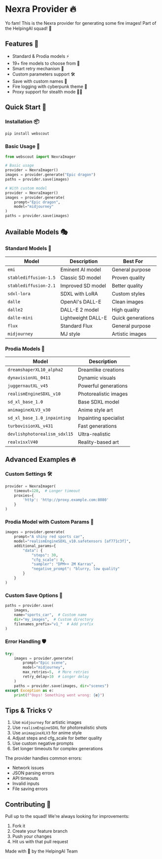 # Nexra Provider 🔥

Yo fam! This is the Nexra provider for generating some fire images! Part of the HelpingAI squad! 👑

## Features 💪

- Standard & Prodia models ⚡
- 19+ fire models to choose from 🎨
- Smart retry mechanism 🔄
- Custom parameters support 🛠️
- Save with custom names 💾
- Fire logging with cyberpunk theme 🌟
- Proxy support for stealth mode 🕵️‍♂️

## Quick Start 🚀

### Installation 📦

```bash
pip install webscout
```

### Basic Usage 💫

```python
from webscout import NexraImager

# Basic usage
provider = NexraImager()
images = provider.generate("Epic dragon")
paths = provider.save(images)

# With custom model
provider = NexraImager()
images = provider.generate(
    prompt="Epic dragon",
    model="midjourney"
)
paths = provider.save(images)
```

## Available Models 🎭

### Standard Models 🌟

| Model | Description | Best For |
|-------|-------------|----------|
| `emi` | Eminent AI model | General purpose |
| `stablediffusion-1.5` | Classic SD model | Proven quality |
| `stablediffusion-2.1` | Improved SD model | Better quality |
| `sdxl-lora` | SDXL with LoRA | Custom styles |
| `dalle` | OpenAI's DALL-E | Clean images |
| `dalle2` | DALL-E 2 model | High quality |
| `dalle-mini` | Lightweight DALL-E | Quick generations |
| `flux` | Standard Flux | General purpose |
| `midjourney` | MJ style | Artistic images |

### Prodia Models 🚀

| Model | Description |
|-------|-------------|
| `dreamshaperXL10_alpha2` | Dreamlike creations |
| `dynavisionXL_0411` | Dynamic visuals |
| `juggernautXL_v45` | Powerful generations |
| `realismEngineSDXL_v10` | Photorealistic images |
| `sd_xl_base_1.0` | Base SDXL model |
| `animagineXLV3_v30` | Anime style art |
| `sd_xl_base_1.0_inpainting` | Inpainting specialist |
| `turbovisionXL_v431` | Fast generations |
| `devlishphotorealism_sdxl15` | Ultra-realistic |
| `realvisxlV40` | Reality-based art |

## Advanced Examples 🔥

### Custom Settings 🛠️

```python
provider = NexraImager(
    timeout=120,  # Longer timeout
    proxies={
        'http': 'http://proxy.example.com:8080'
    }
)
```

### Prodia Model with Custom Params 📸

```python
images = provider.generate(
    prompt="A shiny red sports car",
    model="realismEngineSDXL_v10.safetensors [af771c3f]",
    additional_params={
        "data": {
            "steps": 30,
            "cfg_scale": 8,
            "sampler": "DPM++ 2M Karras",
            "negative_prompt": "blurry, low quality"
        }
    }
)
```

### Custom Save Options 💾

```python
paths = provider.save(
    images,
    name="sports_car",  # Custom name
    dir="my_images",  # Custom directory
    filenames_prefix="v1_"  # Add prefix
)
```

### Error Handling 🛡️

```python
try:
    images = provider.generate(
        prompt="Epic scene",
        model="midjourney",
        max_retries=5,  # More retries
        retry_delay=10  # Longer delay
    )
    paths = provider.save(images, dir="scenes")
except Exception as e:
    print(f"Oops! Something went wrong: {e}")
```

## Tips & Tricks 💡

1. Use `midjourney` for artistic images
2. Use `realismEngineSDXL` for photorealistic shots
3. Use `animagineXLV3` for anime style
4. Adjust steps and cfg_scale for better quality
5. Use custom negative prompts
6. Set longer timeouts for complex generations

The provider handles common errors:

- Network issues
- JSON parsing errors
- API timeouts
- Invalid inputs
- File saving errors

## Contributing 🤝

Pull up to the squad! We're always looking for improvements:

1. Fork it
2. Create your feature branch
3. Push your changes
4. Hit us with that pull request

Made with 💖 by the HelpingAI Team
